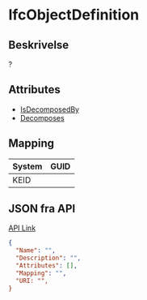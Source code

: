 # IfcObjectDefinition

## Beskrivelse

?

## Attributes

- [IsDecomposedBy](../Attributes/IsDecomposedBy.md)
- [Decomposes](../Attributes/Decomposes.md)

## Mapping

| System | GUID |
| ------ | ---- |
| KEID   |      |

## JSON fra API

[API Link](http://vna-api-dev.azurewebsites.net/DataDictionary/getSpatialTemplate?Name=Building)

```json
{
  "Name": "",
  "Description": "",
  "Attributes": [],
  "Mapping": "",
  "URI: "",
}
```
